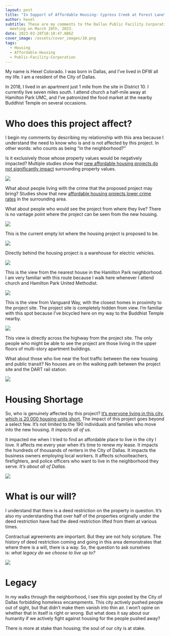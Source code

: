 ```yaml
---
layout: post
title: "In Support of Affordable Housing: Cypress Creek at Forest Lane"
author: hexel
subtitle: These are my comments to the Dallas Public Facility Corporation (PFC)
  meeting on March 28th, 2023.
date: 2023-03-28T18:18:47.886Z
cover_image: /assets/cover_images/10.png
tags:
  - Housing
  - Affordable-Housing
  - Public-Facility-Corporation
---
```

My name is Hexel Colorado. I was born in Dallas, and I’ve lived in DFW all my life. I am a resident of the City of Dallas.

In 2018, I lived in an apartment just 1 mile from the site in District 10. I currently live seven miles south. I attend church a half-mile away at Hamilton Park UMC, and I’ve patronized the food market at the nearby Buddhist Temple on several occasions.

# Who does this project affect?

I begin my comments by describing my relationship with this area because I understand the need to know who is and is not affected by this project. In other words: who counts as being “in the neighborhood?”

Is it exclusively those whose property values would be negatively impacted? Multiple studies show that [new affordable housing projects do not significantly impact](https://ced.sog.unc.edu/2017/01/does-affordable-housing-negatively-impact-nearby-property-values/) surrounding property values.

![](https://miro.medium.com/v2/resize:fit:1400/0*vCE_4ktTNsq_ej13.png)

What about people living with the crime that the proposed project may bring? Studies show that new [affordable housing projects lower crime rates](https://www.urban.org/sites/default/files/2022-04/Alexandria%20Affordable%20Housing%20Brief.pdf) in the surrounding area.

What about people who would see the project from where they live? There is no vantage point where the project can be seen from the new housing.

![](https://miro.medium.com/v2/resize:fit:1400/1*JIlgJ5KzxaM4AUcDxkUNZQ.png)

This is the current empty lot where the housing project is proposed to be.

![](https://miro.medium.com/v2/resize:fit:1400/1*pDBXU_NaQLFuIUeI3S8N9w.png)

Directly behind the housing project is a warehouse for electric vehicles.

![](https://miro.medium.com/v2/resize:fit:1400/1*5PcNLD2p05-l9rQLnfGh4w.png)

This is the view from the nearest house in the Hamilton Park neighborhood. I am very familiar with this route because I walk here whenever I attend church and Hamilton Park United Methodist.

![](https://miro.medium.com/v2/resize:fit:1400/1*aRbPvRQMUIjyv2F6_Kq4Uw.png)

This is the view from Vanguard Way, with the closest homes in proximity to the project site. The project site is completely hidden from view. I’m familiar with this spot because I’ve bicycled here on my way to the Buddhist Temple nearby.

![](https://miro.medium.com/v2/resize:fit:1400/1*BQA1rOuOlBuAa5VNTUcEKw.png)

This view is directly across the highway from the project site. The only people who might be able to see the project are those living in the upper floors of multi-story apartment buildings.

What about those who live near the foot traffic between the new housing and public transit? No houses are on the walking path between the project site and the DART rail station.

![](https://miro.medium.com/v2/resize:fit:1400/1*l1sxamotTByD4IIpGbj5Ew.png)

# Housing Shortage

So, who is genuinely affected by this project? [It’s everyone living in this city, which is 20,000 housing units short.](https://www.dallasnews.com/news/politics/2023/03/06/dallas-needs-more-affordable-homes-could-cost-4-billion-to-fill-gap-official-says/) The impact of this project goes beyond a select few. It’s not limited to the 190 individuals and families who move into the new housing. *It impacts all of us.*

It impacted me when I tried to find an affordable place to live in the city I love. It affects me every year when it’s time to renew my lease. It impacts the hundreds of thousands of renters in the City of Dallas. It impacts the business owners employing local workers. It affects schoolteachers, firefighters, and police officers who want to live in the neighborhood they serve. *It’s about all of Dallas.*

![](https://miro.medium.com/v2/resize:fit:1400/1*pkpVlRoPYwkZUY-jm1GR1A.png)

# What is our will?

I understand that there is a deed restriction on the property in question. It’s also my understanding that over half of the properties originally under the deed restriction have had the deed restriction lifted from them at various times.

Contractual agreements are important. But they are not holy scripture. The history of deed restriction coming and going in this area demonstrates that where there is a will, there is a way. So, the question to ask ourselves is: *what legacy do we choose to live up to?*

![](https://miro.medium.com/v2/resize:fit:1400/0*ztMbtdjEtLHKnwoS)

# Legacy

In my walks through the neighborhood, I see this sign posted by the City of Dallas forbidding homeless encampments. This city actively pushed people out of sight, but that didn’t make them vanish into thin air. I won’t opine on whether that in itself is right or wrong. But what does it say about our humanity if we actively fight against housing for the people pushed away?

There is more at stake than housing; the soul of our city is at stake.